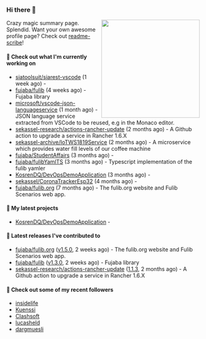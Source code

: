 ### Hi there 👋

<img align="right" src="https://github.com/KosrenDQ.png?size=512" width="256">

Crazy magic summary page. Splendid.
Want your own awesome profile page? Check out [readme-scribe](https://github.com/muesli/readme-scribe)!

#### 👷 Check out what I'm currently working on

- [siatoolsuit/siarest-vscode](https://github.com/siatoolsuit/siarest-vscode) (1 week ago) - 
- [fujaba/fulib](https://github.com/fujaba/fulib) (4 weeks ago) - Fujaba library
- [microsoft/vscode-json-languageservice](https://github.com/microsoft/vscode-json-languageservice) (1 month ago) - JSON language service extracted from VSCode to be reused, e.g in the Monaco editor.
- [sekassel-research/actions-rancher-update](https://github.com/sekassel-research/actions-rancher-update) (2 months ago) - A Github action to upgrade a service in Rancher 1.6.X 
- [sekassel-archive/IoTWS1819Service](https://github.com/sekassel-archive/IoTWS1819Service) (2 months ago) - A microservice which provides water fill levels of our coffee machine
- [fujaba/StudentAffairs](https://github.com/fujaba/StudentAffairs) (3 months ago) - 
- [fujaba/fulibYamlTS](https://github.com/fujaba/fulibYamlTS) (3 months ago) - Typescript implementation of the fulib yamler
- [KosrenDQ/DevOpsDemoApplication](https://github.com/KosrenDQ/DevOpsDemoApplication) (3 months ago) - 
- [sekassel/CoronaTrackerEsp32](https://github.com/sekassel/CoronaTrackerEsp32) (4 months ago) - 
- [fujaba/fulib.org](https://github.com/fujaba/fulib.org) (7 months ago) - The fulib.org website and Fulib Scenarios web app.

#### 🌱 My latest projects

- [KosrenDQ/DevOpsDemoApplication](https://github.com/KosrenDQ/DevOpsDemoApplication) - 

#### 🔭 Latest releases I've contributed to

- [fujaba/fulib.org](https://github.com/fujaba/fulib.org) ([v1.5.0](https://github.com/fujaba/fulib.org/releases/tag/v1.5.0), 2 weeks ago) - The fulib.org website and Fulib Scenarios web app.
- [fujaba/fulib](https://github.com/fujaba/fulib) ([v1.3.0](https://github.com/fujaba/fulib/releases/tag/v1.3.0), 2 weeks ago) - Fujaba library
- [sekassel-research/actions-rancher-update](https://github.com/sekassel-research/actions-rancher-update) ([1.1.3](https://github.com/sekassel-research/actions-rancher-update/releases/tag/1.1.3), 2 months ago) - A Github action to upgrade a service in Rancher 1.6.X 

#### 👯 Check out some of my recent followers

- [insidelife](https://github.com/insidelife)
- [Kuenssi](https://github.com/Kuenssi)
- [Clashsoft](https://github.com/Clashsoft)
- [lucasheld](https://github.com/lucasheld)
- [dargmuesli](https://github.com/dargmuesli)
